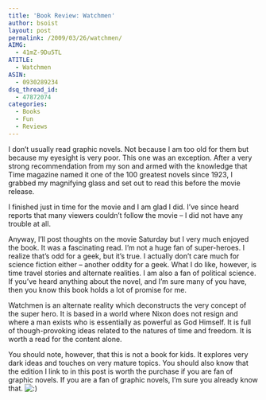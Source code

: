 ```yaml
---
title: 'Book Review: Watchmen'
author: bsoist
layout: post
permalink: /2009/03/26/watchmen/
AIMG:
  - 41mZ-9Du5TL
ATITLE:
  - Watchmen
ASIN:
  - 0930289234
dsq_thread_id:
  - 47872074
categories:
  - Books
  - Fun
  - Reviews
---
```

I don&#8217;t usually read graphic novels. Not because I am too old for them but because my eyesight is very poor. This one was an exception. After a very strong recommendation from my son and armed with the knowledge that Time magazine named it one of the 100 greatest novels since 1923, I grabbed my magnifying glass and set out to read this before the movie release.

I finished just in time for the movie and I am glad I did. I&#8217;ve since heard reports that many viewers couldn&#8217;t follow the movie &#8211; I did not have any trouble at all.

Anyway, I&#8217;ll post thoughts on the movie Saturday but I very much enjoyed the book. It was a fascinating read. I&#8217;m not a huge fan of super-heroes. I realize that&#8217;s odd for a geek, but it&#8217;s true. I actually don&#8217;t care much for science fiction either &#8211; another oddity for a geek. What I do like, however, is time travel stories and alternate realities. I am also a fan of political science. If you&#8217;ve heard anything about the novel, and I&#8217;m sure many of you have, then you know this book holds a lot of promise for me.

Watchmen is an alternate reality which deconstructs the very concept of the super hero. It is based in a world where Nixon does not resign and where a man exists who is essentially as powerful as God Himself. It is full of though-provoking ideas related to the natures of time and freedom. It is worth a read for the content alone.

You should note, however, that this is not a book for kids. It explores very dark ideas and touches on very mature topics. You should also know that the edition I link to in this post is worth the purchase if you are fan of graphic novels. If you are a fan of graphic novels, I&#8217;m sure you already know that. <img src='http://archive.whsjr.soistmann.com/oped/wp-includes/images/smilies/icon_smile.gif' alt=':)' class='wp-smiley' />
